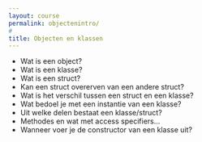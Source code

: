 ```yaml
---
layout: course
permalink: objectenintro/
#
title: Objecten en klassen
---
```

- Wat is een object?
- Wat is een klasse?
- Wat is een struct?
- Kan een struct overerven van een andere struct?
- Wat is het verschil tussen een struct en een klasse?
- Wat bedoel je met een instantie van een klasse?
- Uit welke delen bestaat een klasse/struct?
- Methodes en wat met access specifiers...
- Wanneer voer je de constructor van een klasse uit?